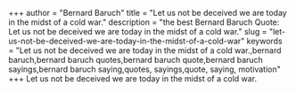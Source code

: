 +++
author = "Bernard Baruch"
title = "Let us not be deceived we are today in the midst of a cold war."
description = "the best Bernard Baruch Quote: Let us not be deceived we are today in the midst of a cold war."
slug = "let-us-not-be-deceived-we-are-today-in-the-midst-of-a-cold-war"
keywords = "Let us not be deceived we are today in the midst of a cold war.,bernard baruch,bernard baruch quotes,bernard baruch quote,bernard baruch sayings,bernard baruch saying,quotes, sayings,quote, saying, motivation"
+++
Let us not be deceived we are today in the midst of a cold war.

